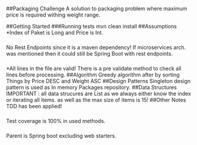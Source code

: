 ##Packaging Challenge
A solution to packaging problem where maximum price is required withing weight range.

##Getting Started
###Running tests
mvn clean install
##Assumptions
*Index of Paket is Long and Price is Int.
###
No Rest Endpoints since it is a maven dependency! If microservices arch. was mentioned then it could still be Spring Boot with rest endpoints. 
###
*All lines in the file are valid! There is a pre validate method to check all lines before processing.
##Algorithm
Greedy algorithm after by sorting Things by Price DESC and Weight ASC
##Design Patterns
Singleton design pattern is used as In memory Packages repository.
##Data Structures
IMPORTANT : all data strucures are List as we always either know the index or iterating all items. 
as well as the max size of items is 15!
##Other Notes
TDD has been applied!
###
Test coverage is 100% in used methods.
###
Parent is Spring boot excluding web starters.